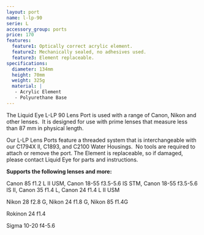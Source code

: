 ```yaml
---
layout: port
name: l-lp-90
serie: L
accessory_group: ports
price: 170
features:
  feature1: Optically correct acrylic element.
  feature2: Mechanically sealed, no adhesives used.
  feature3: Element replaceable.
specifications:
  diameter: 134mm
  height: 70mm
  weight: 325g
  material: |
   - Acrylic Element
   - Polyurethane Base
---
```

The Liquid Eye L-LP 90 Lens Port is used with a range of Canon, Nikon and other lenses.  It is designed for use with prime lenses that measure less than 87 mm in physical length.

Our L-LP Lens Ports feature a threaded system that is interchangeable with our C1794X II, C1893, and C2100 Water Housings.  No tools are required to attach or remove the port. The Element is replaceable, so if damaged, please contact Liquid Eye for parts and instructions.

**Supports the following lenses and more:**

Canon	85 f1.2 L II USM, Canon	18-55 f3.5-5.6 IS STM, Canon 18-55 f3.5-5.6 IS II, Canon 35 f1.4 L, Canon	24 f1.4 L II USM

Nikon	28 f2.8 G, Nikon	24 f1.8 G, Nikon 85 f1.4G

Rokinon  24  f1.4

Sigma 10-20 f4-5.6
